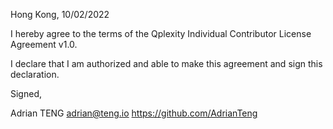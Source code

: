
Hong Kong, 10/02/2022

I hereby agree to the terms of the Qplexity Individual Contributor License Agreement v1.0.

I declare that I am authorized and able to make this agreement and sign this declaration.

Signed,

Adrian TENG adrian@teng.io https://github.com/AdrianTeng

